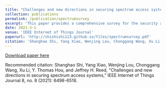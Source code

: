 ```yaml
---
title: "Challenges and new directions in securing spectrum access systems"
collection: publications
permalink: /publication/spectrumsurvey
excerpt: 'This paper provides a comprehensive survey for the security and privacy challenges in the spectrum access systems'
date: 2021-3-1
venue: 'IEEE Internet of Things Journal'
paperurl: 'http://shishishi123.github.io/files/spectrumsurvey.pdf'
citation: 'Shanghao Shi, Yang Xiao, Wenjing Lou, Chonggang Wang, Xu Li, Y. Thomas Hou, and Jeffrey H. Reed, "Challenges and new directions in securing spectrum access systems," IEEE Internet of Things Journal 8, no. 8 (2021): 6498-6518.'
---
```


 
[Download paper here](http://shishishi123.github.io/files/spectrumsurvey.pdf)

Recommended citation: Shanghao Shi, Yang Xiao, Wenjing Lou, Chonggang Wang, Xu Li, Y. Thomas Hou, and Jeffrey H. Reed, "Challenges and new directions in securing spectrum access systems," IEEE Internet of Things Journal 8, no. 8 (2021): 6498-6518.

